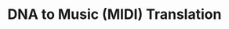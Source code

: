 ---
title: "DNA to Music (MIDI) Translation"
duration: "2019.1 - 2019.5"
excerpt: "Under the mentorship of Dr. Mark Huber at Claremont McKenna College, I created a novel system of Markov chains using inverse transform sampling to rapidly generate musical sketches, giving end-users the ability to create custom-length music in the style of a desired piece."
collection: projects
paper: https://scholarship.claremont.edu/cgi/viewcontent.cgi?article=1848&context=jhm
code: https://github.com/ilanashapiro/DNA-Music
image: 500x300.png
---